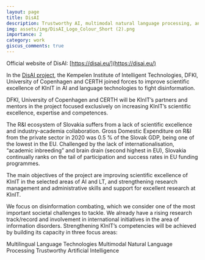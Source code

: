 ```yaml
---
layout: page
title: DisAI
description: Trustworthy AI, multimodal natural language processing, and multilingual language technologies in combating disinformation
img: assets/img/DisAI_Logo_Colour_Short (2).png
importance: 2
category: work
giscus_comments: true
---
```

Official website of DisAI: [https://disai.eu/](https://disai.eu/)

In the [DisAI project](https://disai.eu/), the Kempelen Institute of Intelligent Technologies, DFKI, University of Copenhagen and CERTH joined forces to improve  scientific excellence of KInIT in AI and language technologies to fight disinformation.

DFKI, University of Copenhagen and CERTH will be KInIT’s partners and mentors in the project focused exclusively on increasing KInIT’s scientific excellence, expertise and competences.

The R&I ecosystem of Slovakia suffers from a lack of scientific excellence and industry-academia collaboration. Gross Domestic Expenditure on R&I from the private sector in 2020 was 0.5 % of the Slovak GDP, being one of the lowest in the EU. Challenged by the lack of internationalisation, “academic inbreeding” and brain drain (second highest in EU), Slovakia continually ranks on the tail of participation and success rates in EU funding programmes.

The main objectives of the project are improving scientific excellence of KInIT in the selected areas of AI and LT, and strengthening research management and administrative skills and support for excellent research at KInIT. 

We focus on disinformation combating, which we consider one of the most important societal challenges to tackle. We already have a rising research track/record and involvement in international initiatives in the area of information disorders. Strengthening KInIT’s competencies will be achieved by building its capacity in three focus areas: 

Multilingual Language Technologies
Multimodal Natural Language Processing
Trustworthy Artificial Intelligence
